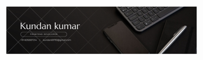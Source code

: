 ![logo](https://github.com/kundan-programer/kundan-programer/blob/main/Black%20Minimal%20Business%20Personal%20Profile%20Linkedin%20Banner%20(1).png)
